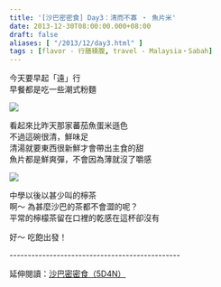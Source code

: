 ```yaml
---
title: '[沙巴密密食] Day3：清而不寡 ‧ 魚片米'
date: 2013-12-30T08:00:00.000+08:00
draft: false
aliases: [ "/2013/12/day3.html" ]
tags : [flavor - 行膳積腹, travel - Malaysia・Sabah]
---
```


今天要早起「遠」行  
早餐都是吃一些潮式粉麵  

[![](https://1.bp.blogspot.com/-IBlnYiXJo9k/XCiCb9_4pjI/AAAAAAAADJU/tkNcWIR7DfwLr2Zcdk1HiWzLkcgmY0dSgCLcBGAs/s640/20.jpg)](https://1.bp.blogspot.com/-IBlnYiXJo9k/XCiCb9_4pjI/AAAAAAAADJU/tkNcWIR7DfwLr2Zcdk1HiWzLkcgmY0dSgCLcBGAs/s1600/20.jpg)

看起來比昨天那家蕃茄魚蛋米遜色  
不過這碗很清，鮮味足  
清湯就要東西很新鮮才會帶出主食的甜  
魚片都是鮮爽彈，不會因為薄就沒了嚼感  

[![](https://3.bp.blogspot.com/-t8upY1j4deY/XCiChY0XTTI/AAAAAAAADJY/Ro6OIzpdQZgDPg6Cw7FHJ6ywNc0A5MijgCLcBGAs/s640/21.jpg)](https://3.bp.blogspot.com/-t8upY1j4deY/XCiChY0XTTI/AAAAAAAADJY/Ro6OIzpdQZgDPg6Cw7FHJ6ywNc0A5MijgCLcBGAs/s1600/21.jpg)

中學以後以甚少叫的檸茶  
啊～ 為甚麼沙巴的茶都不會澀的呢？  
平常的檸檬茶留在口裡的乾感在這杯卻沒有  
  
  
  
好～ 吃飽出發！  
  
\-----------------------------------------------  
  
延伸閱讀：[沙巴密密食（5D4N）](http://www.hidie.net/2014/01/5d4n.html)